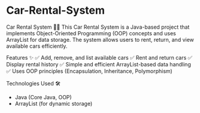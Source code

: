 # Car-Rental-System
Car Rental System 🚗💨
This Car Rental System is a Java-based project that implements Object-Oriented Programming (OOP) concepts and uses ArrayList for data storage. The system allows users to rent, return, and view available cars efficiently.

Features ✨
✅ Add, remove, and list available cars
✅ Rent and return cars
✅ Display rental history
✅ Simple and efficient ArrayList-based data handling
✅ Uses OOP principles (Encapsulation, Inheritance, Polymorphism)

Technologies Used 🛠️
* Java (Core Java, OOP)
* ArrayList (for dynamic storage)
